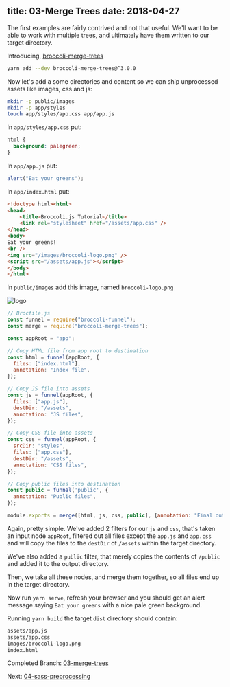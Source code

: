 title: 03-Merge Trees
date: 2018-04-27
---

The first examples are fairly contrived and not that useful. We'll want to be able to work with multiple trees,
and ultimately have them written to our target directory.

Introducing, [broccoli-merge-trees](https://github.com/broccolijs/broccoli-merge-trees)

```sh
yarn add --dev broccoli-merge-trees@^3.0.0
```

Now let's add a some directories and content so we can ship unprocessed assets like images, css and js:

```sh
mkdir -p public/images
mkdir -p app/styles
touch app/styles/app.css app/app.js
```

In `app/styles/app.css` put:

```css
html {
  background: palegreen;
}
```

In `app/app.js` put:

```js
alert("Eat your greens");
```

In `app/index.html` put:

```html
<!doctype html><html>
<head>
    <title>Broccoli.js Tutorial</title>
    <link rel="stylesheet" href="/assets/app.css" />
</head>
<body>
Eat your greens!
<br />
<img src="/images/broccoli-logo.png" />
<script src="/assets/app.js"></script>
</body>
</html>
```

In `public/images` add this image, named `broccoli-logo.png`

![logo](assets/broccoli-logo.png)

```js
// Brocfile.js
const funnel = require("broccoli-funnel");
const merge = require("broccoli-merge-trees");

const appRoot = "app";

// Copy HTML file from app root to destination
const html = funnel(appRoot, {
  files: ["index.html"],
  annotation: "Index file",
});

// Copy JS file into assets
const js = funnel(appRoot, {
  files: ["app.js"],
  destDir: "/assets",
  annotation: "JS files",
});

// Copy CSS file into assets
const css = funnel(appRoot, {
  srcDir: "styles",
  files: ["app.css"],
  destDir: "/assets",
  annotation: "CSS files",
});

// Copy public files into destination
const public = funnel('public', {
  annotation: "Public files",
});

module.exports = merge([html, js, css, public], {annotation: "Final output"});
```

Again, pretty simple. We've added 2 filters for our `js` and `css`, that's taken an input node `appRoot`, filtered out
all files except the `app.js` and `app.css` and will copy the files to the `destDir` of `/assets` within the target
directory.

We've also added a `public` filter, that merely copies the contents of `/public` and added it to the output directory.

Then, we take all these nodes, and merge them together, so all files end up in the target directory.

Now run `yarn serve`, refresh your browser and you should get an alert message saying `Eat your greens` with a nice pale
green background.

Running `yarn build` the target `dist` directory should contain:

```sh
assets/app.js
assets/app.css
images/broccoli-logo.png
index.html
```

Completed Branch: [03-merge-trees](https://github.com/oligriffiths/broccolijs-tutorial/tree/03-merge-trees)

Next: [04-sass-preprocessing](04-sass-preprocessing.html)
